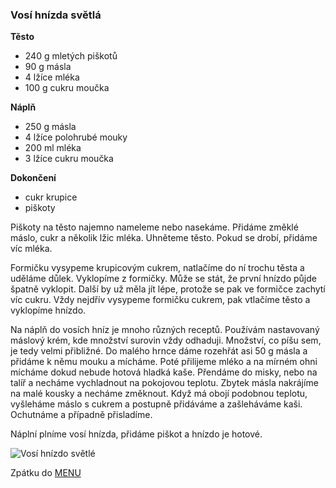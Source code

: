 ### Vosí hnízda světlá

**Těsto**
- 240 g mletých piškotů
- 90 g másla
- 4 lžíce mléka
- 100 g cukru moučka

**Náplň**
- 250 g másla
- 4 lžíce polohrubé mouky
- 200 ml mléka
- 3 lžíce cukru moučka



**Dokončení**
- cukr krupice
- piškoty

Piškoty na těsto najemno nameleme nebo nasekáme. Přidáme změklé máslo, cukr a několik lžic mléka. Uhněteme těsto. Pokud se drobí, přidáme víc mléka. 


Formičku vysypeme krupicovým cukrem, natlačíme do ní trochu těsta a uděláme důlek. Vyklopíme z formičky. Může se stát, že první hnízdo půjde špatně vyklopit. Další by už měla jít lépe, protože se pak ve formičce zachytí víc cukru. Vždy nejdřív vysypeme formičku cukrem, pak vtlačíme těsto a vyklopíme hnízdo.


Na náplň do vosích hníz je mnoho různých receptů. Používám nastavovaný máslový krém, kde množství surovin vždy odhaduji. Množství, co píšu sem, je tedy velmi přibližné. Do malého hrnce dáme rozehřát asi 50 g másla a přidáme k němu mouku a mícháme. Poté přilijeme mléko a na mírném ohni mícháme dokud nebude hotová hladká kaše. Přendáme do misky, nebo na talíř a necháme vychladnout na pokojovou teplotu. Zbytek másla nakrájíme na malé kousky a necháme změknout. Když má obojí podobnou teplotu, vyšleháme máslo s cukrem a postupně přidáváme a zašleháváme kaši. Ochutnáme a případně přisladíme.

Náplní plníme vosí hnízda, přidáme piškot a hnízdo je hotové.

![Vosí hnízdo světlé](../img/hnizdo_svetle.JPG)

Zpátku do [MENU](../index)

